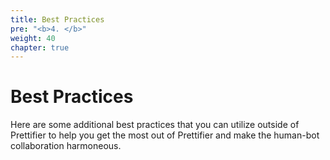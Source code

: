 ```yaml
---
title: Best Practices
pre: "<b>4. </b>"
weight: 40
chapter: true
---
```


# Best Practices

Here are some additional best practices that you can utilize outside of
Prettifier to help you get the most out of Prettifier and make the human-bot
collaboration harmoneous.
